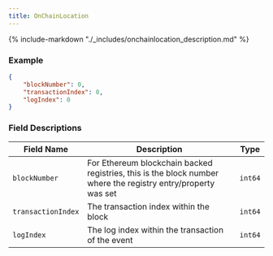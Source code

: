 ```yaml
---
title: OnChainLocation
---
```

{% include-markdown "./_includes/onchainlocation_description.md" %}

### Example

```json
{
    "blockNumber": 0,
    "transactionIndex": 0,
    "logIndex": 0
}
```

### Field Descriptions

| Field Name | Description | Type |
|------------|-------------|------|
| `blockNumber` | For Ethereum blockchain backed registries, this is the block number where the registry entry/property was set | `int64` |
| `transactionIndex` | The transaction index within the block | `int64` |
| `logIndex` | The log index within the transaction of the event | `int64` |

